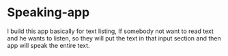 # Speaking-app
I build this app basically for text listing, If somebody not want to read text and he wants to listen, so they will put the text in that input section and then app will speak the entire text.
